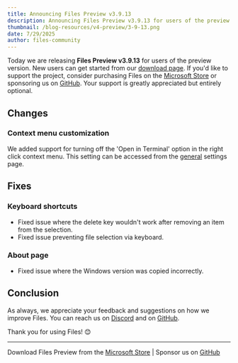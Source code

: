 ```yaml
---
title: Announcing Files Preview v3.9.13
description: Announcing Files Preview v3.9.13 for users of the preview version.
thumbnail: /blog-resources/v4-preview/3-9-13.png
date: 7/29/2025
author: files-community
---
```


Today we are releasing **Files Preview v3.9.13** for users of the preview version. New users can get started from our [download page](/download/). If you'd like to support the project, consider purchasing Files on the [Microsoft Store](ms-windows-store://pdp/?ProductId=9NSQD9PKV3SS&cid=FilesWebsite) or sponsoring us on [GitHub](https://github.com/sponsors/yaira2). Your support is greatly appreciated but entirely optional.

## Changes

### Context menu customization

We added support for turning off the 'Open in Terminal' option in the right click context menu. This setting can be accessed from the [general](/docs/customize-settings/general) settings page.

## Fixes

### Keyboard shortcuts

- Fixed issue where the delete key wouldn't work after removing an item from the selection.
- Fixed issue preventing file selection via keyboard.

### About page

- Fixed issue where the Windows version was copied incorrectly.

## Conclusion

As always, we appreciate your feedback and suggestions on how we improve Files. You can reach us on [Discord](https://discord.gg/files) and on [GitHub](https://github.com/files-community/Files/).

Thank you for using Files! 😊

---

Download Files Preview from the [Microsoft Store](ms-windows-store://pdp/?ProductId=9NSQD9PKV3SS&cid=FilesWebsite) | Sponsor us on [GitHub](https://github.com/sponsors/yaira2/)
